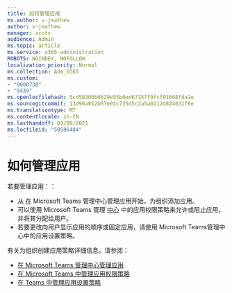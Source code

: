```yaml
---
title: 如何管理应用
ms.author: v-jmathew
author: v-jmathew
manager: scotv
audience: Admin
ms.topic: article
ms.service: o365-administration
ROBOTS: NOINDEX, NOFOLLOW
localization_priority: Normal
ms.collection: Adm_O365
ms.custom:
- "9000730"
- "9439"
ms.openlocfilehash: 5cd58303b0629e55b0ed67157f9fcf01668fda1e
ms.sourcegitcommit: 13d96a612b67e01c725d5c2a5a0212d824031f6e
ms.translationtype: MT
ms.contentlocale: zh-CN
ms.lasthandoff: 03/09/2021
ms.locfileid: "50586484"
---
```

# <a name="how-to-manage-an-app"></a>如何管理应用

若要管理应用：：

- 从 [在](https://admin.teams.microsoft.com/policies/manage-apps) Microsoft Teams 管理中心管理应用开始，为组织添加应用。
- 可以使用 Microsoft Teams 管理 [中心](https://admin.teams.microsoft.com/policies/app-permission) 中的应用权限策略来允许或阻止应用，并将其分配给用户。
- 若要更改向用户显示应用的顺序或固定应用，请使用 Microsoft Teams[](https://admin.teams.microsoft.com/policies/app-setup)管理中心中的应用设置策略。

有关为组织创建应用策略详细信息，请参阅：

- [在 Microsoft Teams 管理中心管理应用](https://docs.microsoft.com/MicrosoftTeams/manage-apps)
- [在 Microsoft Teams 中管理应用权限策略](https://docs.microsoft.com/microsoftteams/teams-app-permission-policies)
- [在 Teams 中管理应用设置策略](https://docs.microsoft.com/microsoftteams/teams-app-setup-policies)
